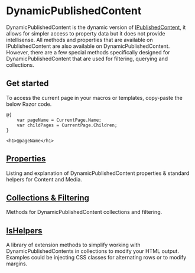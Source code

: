 # DynamicPublishedContent

DynamicPublishedContent is the dynamic version of [IPublishedContent](../IPublishedContent/index.md), it allows for simpler access to property data 
but it does not provide intellisense. All methods and properties that are available on IPublishedContent are also available
on DynamicPublishedContent. However, there are a few special methods specifically designed for DynamicPublishedContent
that are used for filtering, querying and collections.

## Get started
To access the current page in your macros or templates, copy-paste the below Razor code.

	@{
		var pageName = CurrentPage.Name;
		var childPages = CurrentPage.Children;
	}
	
	<h1>@pageName</h1>

## [Properties](Properties.md)
Listing and explanation of DynamicPublishedContent properties & standard helpers for Content and Media.

## [Collections & Filtering](Collections.md)
Methods for DynamicPublishedContent collections and filtering.

## [IsHelpers](../IPublishedContent/IsHelpers.md)
A library of extension methods to simplify working with DynamicPublishedContents in collections to modify your HTML output. 
Examples could be injecting CSS classes for alternating rows or to modify margins.
